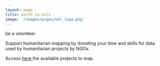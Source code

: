 ```yaml
---
layout: page
title: earth in bits
image: '/images/pages/hot_logo.png'
---
```


be a volunteer

Support humanitarian mapping by donating your time and skills for data used by humanitarian projects by NGOs.

Access <a href="https://tasks.hotosm.org/explore"> here </a> the available projects to map.
